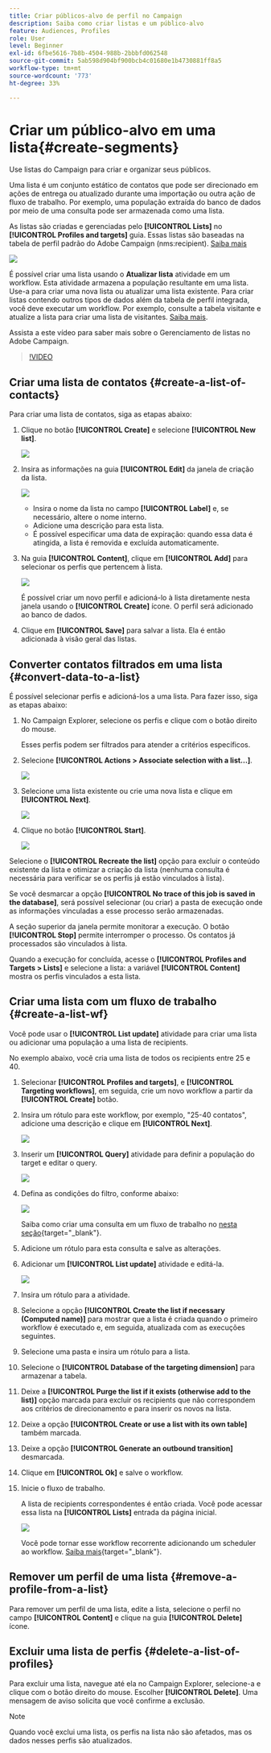 ```yaml
---
title: Criar públicos-alvo de perfil no Campaign
description: Saiba como criar listas e um público-alvo
feature: Audiences, Profiles
role: User
level: Beginner
exl-id: 6fbe5616-7b8b-4504-988b-2bbbfd062548
source-git-commit: 5ab598d904bf900bcb4c01680e1b4730881ff8a5
workflow-type: tm+mt
source-wordcount: '773'
ht-degree: 33%

---
```


# Criar um público-alvo em uma lista{#create-segments}

Use listas do Campaign para criar e organizar seus públicos.

Uma lista é um conjunto estático de contatos que pode ser direcionado em ações de entrega ou atualizado durante uma importação ou outra ação de fluxo de trabalho. Por exemplo, uma população extraída do banco de dados por meio de uma consulta pode ser armazenada como uma lista.

As listas são criadas e gerenciadas pelo **[!UICONTROL Lists]** no **[!UICONTROL Profiles and targets]** guia. Essas listas são baseadas na tabela de perfil padrão do Adobe Campaign (nms:recipient). [Saiba mais](../dev/datamodel.md#ootb-profiles.md)

![](assets/list-dashboard.png)

É possível criar uma lista usando o **Atualizar lista** atividade em um workflow. Esta atividade armazena a população resultante em uma lista. Use-a para criar uma nova lista ou atualizar uma lista existente. Para criar listas contendo outros tipos de dados além da tabela de perfil integrada, você deve executar um workflow. Por exemplo, consulte a tabela visitante e atualize a lista para criar uma lista de visitantes. [Saiba mais](#create-a-list-wf).

Assista a este vídeo para saber mais sobre o Gerenciamento de listas no Adobe Campaign.

>[!VIDEO](https://video.tv.adobe.com/v/334909?quality=12)


## Criar uma lista de contatos {#create-a-list-of-contacts}

Para criar uma lista de contatos, siga as etapas abaixo:

1. Clique no botão **[!UICONTROL Create]** e selecione **[!UICONTROL New list]**.

   ![](assets/new-list.png)

1. Insira as informações na guia **[!UICONTROL Edit]** da janela de criação da lista.

   ![](assets/list-details.png)

   * Insira o nome da lista no campo **[!UICONTROL Label]** e, se necessário, altere o nome interno.
   * Adicione uma descrição para esta lista.
   * É possível especificar uma data de expiração: quando essa data é atingida, a lista é removida e excluída automaticamente.


1. Na guia **[!UICONTROL Content]**, clique em **[!UICONTROL Add]** para selecionar os perfis que pertencem à lista.

   ![](assets/add-profiles-to-a-list.png)

   É possível criar um novo perfil e adicioná-lo à lista diretamente nesta janela usando o **[!UICONTROL Create]** ícone. O perfil será adicionado ao banco de dados.

1. Clique em **[!UICONTROL Save]** para salvar a lista. Ela é então adicionada à visão geral das listas.


## Converter contatos filtrados em uma lista {#convert-data-to-a-list}

É possível selecionar perfis e adicioná-los a uma lista. Para fazer isso, siga as etapas abaixo:

1. No Campaign Explorer, selecione os perfis e clique com o botão direito do mouse.

   Esses perfis podem ser filtrados para atender a critérios específicos.

1. Selecione **[!UICONTROL Actions > Associate selection with a list...]**.

   ![](assets/add-selection-to-a-list.png)

1. Selecione uma lista existente ou crie uma nova lista e clique em **[!UICONTROL Next]**.

   ![](assets/select-the-list.png)

1. Clique no botão **[!UICONTROL Start]**.

   ![](assets/record-a-list.png)

Selecione o **[!UICONTROL Recreate the list]** opção para excluir o conteúdo existente da lista e otimizar a criação da lista (nenhuma consulta é necessária para verificar se os perfis já estão vinculados à lista).

Se você desmarcar a opção **[!UICONTROL No trace of this job is saved in the database]**, será possível selecionar (ou criar) a pasta de execução onde as informações vinculadas a esse processo serão armazenadas.

A seção superior da janela permite monitorar a execução. O botão **[!UICONTROL Stop]** permite interromper o processo. Os contatos já processados são vinculados à lista.

Quando a execução for concluída, acesse o **[!UICONTROL Profiles and Targets > Lists]** e selecione a lista: a variável **[!UICONTROL Content]** mostra os perfis vinculados a esta lista.


## Criar uma lista com um fluxo de trabalho  {#create-a-list-wf}

Você pode usar o **[!UICONTROL List update]** atividade para criar uma lista ou adicionar uma população a uma lista de recipients.

No exemplo abaixo, você cria uma lista de todos os recipients entre 25 e 40.

1. Selecionar **[!UICONTROL Profiles and targets]**, e **[!UICONTROL Targeting workflows]**, em seguida, crie um novo workflow a partir da **[!UICONTROL Create]** botão.
1. Insira um rótulo para este workflow, por exemplo, &quot;25-40 contatos&quot;, adicione uma descrição e clique em **[!UICONTROL Next]**.

   ![](assets/targeting-wf-sample.png)

1. Inserir um **[!UICONTROL Query]** atividade para definir a população do target e editar o query.

   ![](assets/targeting-wf-edit-query.png)

1. Defina as condições do filtro, conforme abaixo:

   ![](assets/targeting-wf-age-filter.png)

   Saiba como criar uma consulta em um fluxo de trabalho no [nesta seção](https://experienceleague.adobe.com/docs/campaign/automation/workflows/wf-activities/targeting-activities/query.html){target="_blank"}.

1. Adicione um rótulo para esta consulta e salve as alterações.
1. Adicionar um **[!UICONTROL List update]** atividade e editá-la.

   ![](assets/list-update-activity.png)

1. Insira um rótulo para a atividade.
1. Selecione a opção **[!UICONTROL Create the list if necessary (Computed name)]** para mostrar que a lista é criada quando o primeiro workflow é executado e, em seguida, atualizada com as execuções seguintes.
1. Selecione uma pasta e insira um rótulo para a lista.
1. Selecione o **[!UICONTROL Database of the targeting dimension]** para armazenar a tabela.
1. Deixe a **[!UICONTROL Purge the list if it exists (otherwise add to the list)]** opção marcada para excluir os recipients que não correspondem aos critérios de direcionamento e para inserir os novos na lista.
1. Deixe a opção **[!UICONTROL Create or use a list with its own table]** também marcada.
1. Deixe a opção **[!UICONTROL Generate an outbound transition]** desmarcada.
1. Clique em **[!UICONTROL Ok]** e salve o workflow.
1. Inicie o fluxo de trabalho.

   A lista de recipients correspondentes é então criada. Você pode acessar essa lista na **[!UICONTROL Lists]** entrada da página inicial.

   ![](assets/access-new-list.png)

   Você pode tornar esse workflow recorrente adicionando um scheduler ao workflow. [Saiba mais](https://experienceleague.adobe.com/docs/campaign/automation/workflows/wf-activities/flow-control-activities/scheduler.html){target="_blank"}.

## Remover um perfil de uma lista {#remove-a-profile-from-a-list}

Para remover um perfil de uma lista, edite a lista, selecione o perfil no campo **[!UICONTROL Content]** e clique na guia **[!UICONTROL Delete]** ícone.

## Excluir uma lista de perfis {#delete-a-list-of-profiles}

Para excluir uma lista, navegue até ela no Campaign Explorer, selecione-a e clique com o botão direito do mouse. Escolher **[!UICONTROL Delete]**. Uma mensagem de aviso solicita que você confirme a exclusão.

>[!NOTE]
>
>Quando você exclui uma lista, os perfis na lista não são afetados, mas os dados nesses perfis são atualizados.

